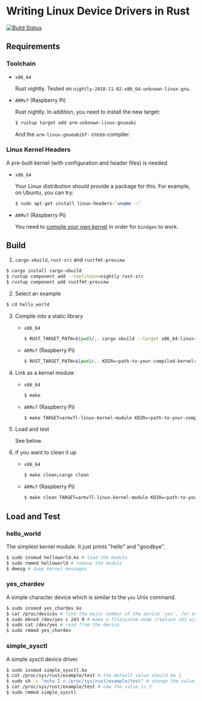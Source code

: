 # Writing Linux Device Drivers in Rust
[![Build Status](https://travis-ci.com/lizhuohua/linux-device-driver-rust.svg?token=gQ3MGp1DXsVespCpQBDg&branch=master)](https://travis-ci.com/lizhuohua/linux-device-driver-rust)
## Requirements

### Toolchain

* `x86_64`

    Rust nightly. Tested on `nightly-2018-11-02-x86_64-unknown-linux-gnu`.

* `ARMv7` (Raspberry Pi)

    Rust nightly. In addition,  you need to install the new target:
    ```bash
    $ rustup target add arm-unknown-linux-gnueabi
    ```
    And the `arm-linux-gnueabihf-` cross-compiler.

### Linux Kernel Headers

A pre-built kernel (with configuration and header files) is needed.

* `x86_64`

    Your Linux distribution should provide a package for this. For example, on Ubuntu, you can try:
    ```bash
    $ sudo apt-get install linux-headers-`uname -r`
    ```

* `ARMv7` (Raspberry Pi)

    You need to [compile your own kernel](https://www.raspberrypi.org/documentation/linux/kernel/building.md) in order for `bindgen` to work.

## Build

1. `cargo-xbuild`, `rust-src` and `rustfmt-preview`
```bash
$ cargo install cargo-xbuild
$ rustup component add --toolchain=nightly rust-src
$ rustup component add rustfmt-preview
```
2. Select an example
```bash
$ cd hello_world
```
3. Compile into a static library
    * `x86_64`
        ```bash
        $ RUST_TARGET_PATH=$(pwd)/.. cargo xbuild --target x86_64-linux-kernel-module
        ```
    * `ARMv7` (Raspberry Pi)
        ```bash
        $ RUST_TARGET_PATH=$(pwd)/.. KDIR=<path-to-your-compiled-kernel> cargo xbuild --target armv7l-linux-kernel-module
        ```
4. Link as a kernel module
    * `x86_64`
        ```bash
        $ make
        ```
    * `ARMv7` (Raspberry Pi)
        ```bash
        $ make TARGET=armv7l-linux-kernel-module KDIR=<path-to-your-compiled-kernel> CROSS=arm-linux-gnueabihf-
        ```
5. Load and test

    See below.
6. If you want to clean it up
    * `x86_64`
        ```bash
        $ make clean;cargo clean
        ```
    * `ARMv7` (Raspberry Pi)
        ```bash
        $ make clean TARGET=armv7l-linux-kernel-module KDIR=<path-to-your-compiled-kernel> CROSS=arm-linux-gnueabihf-;cargo clean
        ```

## Load and Test

### hello_world
The simplest kernel module. It just prints "hello" and "goodbye".
```bash
$ sudo insmod helloworld.ko # load the module
$ sudo rmmod helloworld # remove the module
$ dmesg # dump kernel messages
```

### yes_chardev
A simple character device which is similar to the `yes` Unix command.
```bash
$ sudo insmod yes_chardev.ko
$ cat /proc/devices # find the major number of the device 'yes', for example, 243
$ sudo mknod /dev/yes c 243 0 # make a filesystem node (replace 243 with your own major number)
$ sudo cat /dev/yes # read from the device
$ sudo rmmod yes_chardev
```

### simple_sysctl
A simple sysctl device driver.
```bash
$ sudo insmod simple_sysctl.ko
$ cat /proc/sys/rust/example/test # the default value should be 1
$ sudo sh -c "echo 2 > /proc/sys/rust/example/test" # change the value
$ cat /proc/sys/rust/example/test # now the value is 2
$ sudo rmmod simple_sysctl
```
